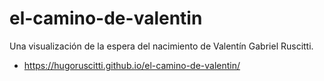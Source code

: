# el-camino-de-valentin

Una visualización de la espera del nacimiento de Valentín Gabriel Ruscitti.

- https://hugoruscitti.github.io/el-camino-de-valentin/

